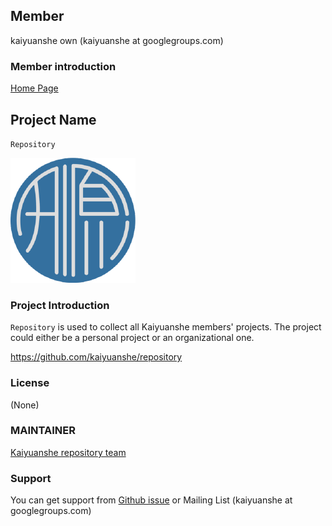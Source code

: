 ## Member
kaiyuanshe own (kaiyuanshe at googlegroups.com)

### Member introduction
[Home Page](kaiyuanshe.cn)

## Project Name
`Repository`

![logo](logo.png)

### Project Introduction
`Repository` is used to collect all Kaiyuanshe members' projects.
The project could either be a personal project or an organizational one.

https://github.com/kaiyuanshe/repository

### License
(None)

### MAINTAINER
[Kaiyuanshe repository team](https://github.com/orgs/kaiyuanshe/teams/repository/members)

### Support
You can get support from [Github issue](https://github.com/kaiyuanshe/repository/issues)
or Mailing List (kaiyuanshe at googlegroups.com)
